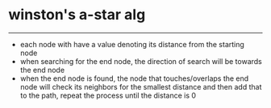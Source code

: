 # winston's a-star alg
---

- each node with have a value denoting its distance from the starting node
- when searching for the end node, the direction of search will be towards the end node
- when the end node is found, the node that touches/overlaps the end node will check its neighbors for the smallest distance and then add that to the path, repeat the process until the distance is 0
